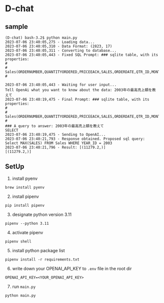 # D-chat

## sample
```
(D-chat) bash-3.2$ python main.py 
2023-07-06 23:40:05,275 - Loading data...
2023-07-06 23:40:05,310 - Data Format: (2823, 17)
2023-07-06 23:40:05,311 - Converting to database...
2023-07-06 23:40:05,443 - Fixed SQL Prompt: ### sqlite table, with its properties:
#
# Sales(ORDERNUMBER,QUANTITYORDERED,PRICEEACH,SALES,ORDERDATE,QTR_ID,MONTH_ID,YEAR_ID,PRODUCTLINE,PHONE,ADDRESSLINE1,CITY,STATE,POSTALCODE,COUNTRY,CONTACTLASTNAME,CONTACTFIRSTNAME)
#

2023-07-06 23:40:05,443 - Waiting for user input...
Tell OpenAi what you want to know about the data: 2003年の最高売上額を教えて
2023-07-06 23:40:19,475 - Final Prompt: ### sqlite table, with its properties:
#
# Sales(ORDERNUMBER,QUANTITYORDERED,PRICEEACH,SALES,ORDERDATE,QTR_ID,MONTH_ID,YEAR_ID,PRODUCTLINE,PHONE,ADDRESSLINE1,CITY,STATE,POSTALCODE,COUNTRY,CONTACTLASTNAME,CONTACTFIRSTNAME)
#
### A query to answer: 2003年の最高売上額を教えて
SELECT
2023-07-06 23:40:19,475 - Sending to OpenAI...
2023-07-06 23:40:21,793 - Response obtained. Proposed sql query: Select MAX(SALES) FROM Sales WHERE YEAR_ID = 2003
2023-07-06 23:40:21,796 - Result: [(11279.2,)]
[(11279.2,)]
```
## SetUp
1. install pyenv
```
brew install pyenv
```
2. install pipenv
```
pip install pipenv
```
3. designate python version 3.11
```
pipenv --python 3.11
```
4. activate pipenv
```
pipenv shell
```
5. install python package list
```
pipenv install -r requirements.txt
```
6. write down your OPENAI_API_KEY to `.env` file in the root dir
```
OPENAI_API_KEY=<YOUR_OPENAI_API_KEY>
```
7. run `main.py `
```
python main.py
```
